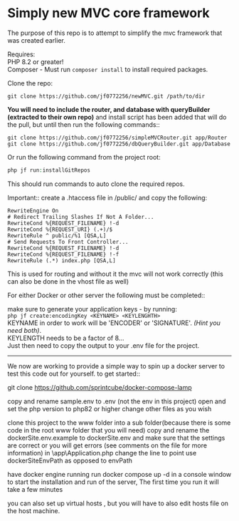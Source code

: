 # Simply new MVC core framework

The purpose of this repo is to attempt to simplify the mvc framework that was created earlier. 

Requires:   
PHP 8.2 or greater!  
Composer  - Must run ```composer install``` to install required packages.

Clone the repo:

```git
git clone https://github.com/jf0772256/newMVC.git /path/to/dir
```

**You will need to include the router, and database with queryBuilder (extracted to their own repo)** and install script has been added that will do the pull, but until then
run the following commands::

```git
git clone https://github.com/jf0772256/simpleMVCRouter.git app/Router
git clone https://github.com/jf0772256/dbQueryBuilder.git app/Database
```

Or run the following command from the project root:

```php
php jf run:installGitRepos
```
This should run commands to auto clone the required repos.

Important:: create a .htaccess file in /public/
and copy the following:

    RewriteEngine On
    # Redirect Trailing Slashes If Not A Folder...
    RewriteCond %{REQUEST_FILENAME} !-d
    RewriteCond %{REQUEST_URI} (.+)/$
    RewriteRule ^ public/%1 [QSA,L]
    # Send Requests To Front Controller...
    RewriteCond %{REQUEST_FILENAME} !-d
    RewriteCond %{REQUEST_FILENAME} !-f
    RewriteRule (.*) index.php [QSA,L]

This is used for routing and without it the mvc will not work correctly (this can also be done in the vhost file as well)

For either Docker or other server the following must be completed::

make sure to generate your application keys - by running:  
```php jf create:encodingKey <KEYNAME> <KEYLENGHTH>```  
KEYNAME in order to work will be 'ENCODER' or 'SIGNATURE'. _(Hint you need both)_\.  
KEYLENGTH needs to be a factor of 8...  
Just then need to copy the output to your .env file for the project.

-------------------------------------------------------------------

We now are working to provide a simple way to spin up a docker server to test this code out for yourself.
to get started::

git clone
https://github.com/sprintcube/docker-compose-lamp


copy and rename sample.env to .env (not the env in this project)
open and set the php version to php82 or higher
change other files as you wish

clone this project to the www folder into a sub folder(because there is some code in the root www folder that you will need)
copy and rename the dockerSite.env.example to dockerSite.env and make sure that the settings are correct or you will get errors (see comments on the file for more information)
in \\app\\Application.php change the line to point use dockerSiteEnvPath as opposed to envPath

have docker engine running
run docker compose up -d  in a console window to start the installation and run of the server, The first time you run it will take a few minutes

you can also set up virtual hosts , but you will have to also edit hosts file on the host machine. 